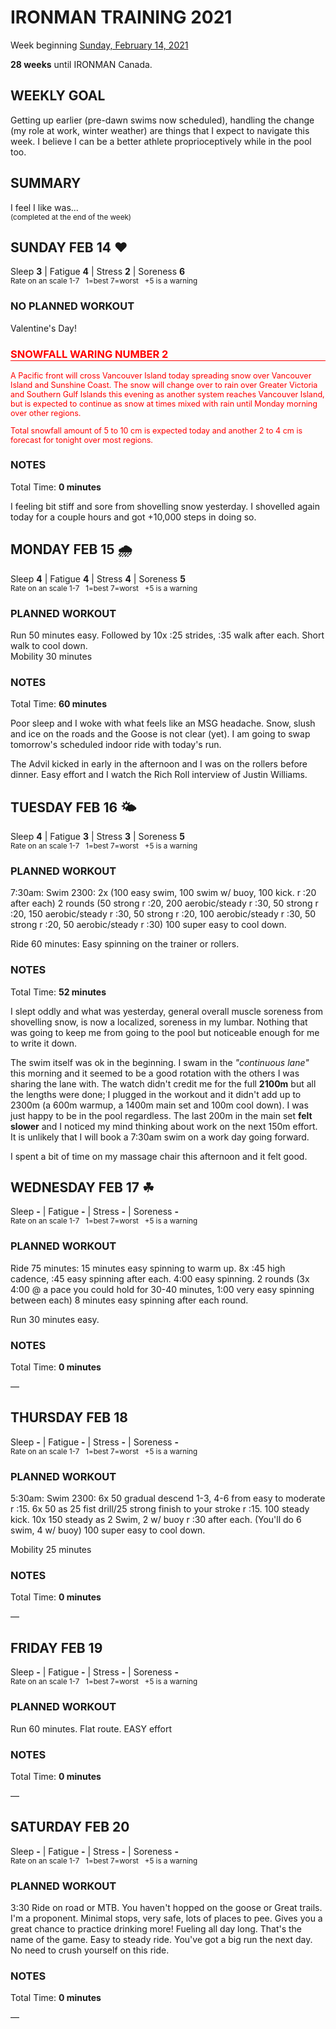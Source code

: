 # IRONMAN TRAINING 2021
Week beginning [Sunday, February 14, 2021](javascript:flick('sun');)

**28 weeks** until IRONMAN Canada.

## WEEKLY GOAL
Getting up earlier (pre-dawn swims now scheduled), handling the change (my role at work, winter weather) are things that I expect to navigate this week.  I believe I can be a better athlete proprioceptively while in the pool too.

## SUMMARY
I feel I like was...  
<sup>(completed at the end of the week)</sup>
<!--OVERTRAINING|ON THE EDGE|STAYING CONSISTENT|LAGGING A BIT-->


<!---->
## SUNDAY FEB 14 ❤️
Sleep **3** | Fatigue **4** | Stress **2** | Soreness **6**  
<sup>Rate on an scale 1-7 &nbsp; 1=best 7=worst &nbsp; +5 is a warning</sup>

### NO PLANNED WORKOUT
Valentine's Day!

<h3 style="color:red;border-bottom:1px solid red;">SNOWFALL WARING NUMBER 2</h3>
<p style="color:red;font-size:0.9em;">A Pacific front will cross Vancouver Island today spreading snow over Vancouver Island and Sunshine Coast. The snow will change over to rain over Greater Victoria and Southern Gulf Islands this evening as another system reaches Vancouver Island, but is expected to continue as snow at times mixed with rain until Monday morning over other regions.</p> 
<p style="color:red;font-size:0.9em;">Total snowfall amount of 5 to 10 cm is expected today and another 2 to 4 cm is forecast for tonight over most regions.</p>

### NOTES
Total Time: **0 minutes**

I feeling bit stiff and sore from shovelling snow yesterday.  I shovelled again today for a couple hours and got +10,000 steps in doing so.

<!---->
## MONDAY FEB 15 🌧
Sleep **4** | Fatigue **4** | Stress **4** | Soreness **5**  
<sup>Rate on an scale 1-7 &nbsp; 1=best 7=worst &nbsp; +5 is a warning</sup>

### PLANNED WORKOUT
Run 50 minutes easy. Followed by 10x :25 strides, :35 walk after each. Short walk to cool down.   
Mobility 30 minutes

### NOTES
Total Time: **60 minutes**

Poor sleep and I woke with what feels like an MSG headache.  Snow, slush and ice on the roads and the Goose is not clear (yet).  I am going to swap tomorrow's scheduled indoor ride with today's run.

The Advil kicked in early in the afternoon and I was on the rollers before dinner.  Easy effort and I watch the Rich Roll interview of Justin Williams.
<!---->
## TUESDAY FEB 16 🌤
Sleep **4** | Fatigue **3** | Stress **3** | Soreness **5**  
<sup>Rate on an scale 1-7 &nbsp; 1=best 7=worst &nbsp; +5 is a warning</sup>

### PLANNED WORKOUT
7:30am: Swim 2300: 
2x (100 easy swim, 100 swim w/ buoy, 100 kick. r :20 after each)
2 rounds (50 strong r :20, 200 aerobic/steady r :30, 50 strong r :20, 150 aerobic/steady r :30, 50 strong r :20, 100 aerobic/steady r :30, 50 strong r :20, 50 aerobic/steady r :30) 100 super easy to cool down. 

Ride 60 minutes: Easy spinning on the trainer or rollers.

### NOTES
Total Time: **52 minutes**

I slept oddly and what was yesterday, general overall muscle soreness from shovelling snow, is now a localized, soreness in my lumbar.  Nothing that was going to keep me from going to the pool but noticeable enough for me to write it down.  
<!---->
The swim itself was ok in the beginning.  I swam in the _"continuous lane"_ this morning and it seemed to be a good rotation with the others I was sharing the lane with.  The watch didn't credit me for the full **2100m** but all the lengths were done; I plugged in the workout and it didn't add up to 2300m (a 600m warmup, a 1400m main set and 100m cool down).  I was just happy to be in the pool regardless.  The last 200m in the main set **felt slower** and I noticed my mind thinking about work on the next 150m effort.  It is unlikely that I will book a 7:30am swim on a work day going forward.

I spent a bit of time on my massage chair this afternoon and it felt good.


<!---->
## WEDNESDAY FEB 17 ☘
Sleep **-** | Fatigue **-** | Stress **-** | Soreness **-**  
<sup>Rate on an scale 1-7 &nbsp; 1=best 7=worst &nbsp; +5 is a warning</sup>

### PLANNED WORKOUT
Ride 75 minutes: 15 minutes easy spinning to warm up. 8x :45 high cadence, :45 easy spinning after each. 4:00 easy spinning. 2 rounds (3x 4:00 @ a pace you could hold for 30-40 minutes, 1:00 very easy spinning between each) 8 minutes easy spinning after each round. 

Run 30 minutes easy. 

### NOTES
Total Time: **0 minutes**

&mdash; 


<!---->
## THURSDAY FEB 18
Sleep **-** | Fatigue **-** | Stress **-** | Soreness **-**  
<sup>Rate on an scale 1-7 &nbsp; 1=best 7=worst &nbsp; +5 is a warning</sup>

### PLANNED WORKOUT
5:30am: Swim 2300: 
6x 50 gradual descend 1-3, 4-6 from easy to moderate r :15.  6x 50 as 25 fist drill/25 strong finish to your stroke r :15. 
100 steady kick. 10x 150 steady as 2 Swim, 2 w/ buoy r :30 after each. (You'll do 6 swim, 4 w/ buoy) 100 super easy to cool down. 

Mobility 25 minutes

### NOTES
Total Time: **0 minutes**

&mdash; 


<!---->
## FRIDAY FEB 19
Sleep **-** | Fatigue **-** | Stress **-** | Soreness **-**  
<sup>Rate on an scale 1-7 &nbsp; 1=best 7=worst &nbsp; +5 is a warning</sup>

### PLANNED WORKOUT
Run 60 minutes. Flat route. EASY effort

### NOTES
Total Time: **0 minutes**

&mdash; 


<!---->
## SATURDAY FEB 20
Sleep **-** | Fatigue **-** | Stress **-** | Soreness **-**  
<sup>Rate on an scale 1-7 &nbsp; 1=best 7=worst &nbsp; +5 is a warning</sup>

### PLANNED WORKOUT
3:30 Ride on road or MTB. You haven't hopped on the goose or Great trails. I'm a proponent. Minimal stops, very safe, lots of places to pee. Gives you a great chance to practice drinking more! 
Fueling all day long. That's the name of the game. 
Easy to steady ride. You've got a big run the next day. No need to crush yourself on this ride.

### NOTES
Total Time: **0 minutes**

&mdash; 


<!---->